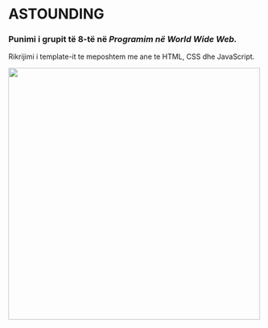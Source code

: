 # ASTOUNDING
<h3>Punimi i grupit të 8-të në <em>Programim në World Wide Web.</em></h3>
<p>Rikrijimi i template-it te meposhtem me ane te HTML, CSS dhe JavaScript.</p>
<img src="https://i.imgur.com/4EFTBF8.png" alt="" srcset="Shabllon" width="500" >
